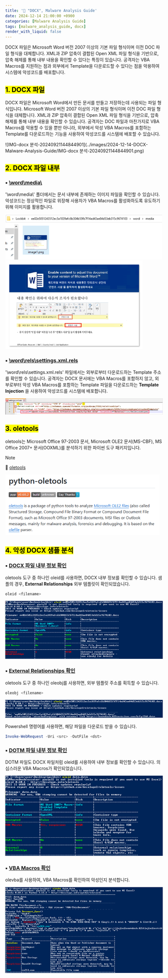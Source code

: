 ```yaml
---
title: '📑 "DOCX", Malware Analysis Guide'
date: 2024-12-14 21:00:00 +0900
categories: [Malware Analysis Guide]
tags: [malware_analysis_guide, docx]
render_with_liquid: false
---
```


DOCX 파일은 Microsoft Word 버전 2007 이상의 기본 파일 형식이며 이전 DOC 파일 형식을 대체합니다. XML과 ZIP 압축이 결합된 Open XML 파일 형식을 기반으로, 압축 해제를 통해 내부 내용을 확인할 수 있다는 특징이 있습니다. 공격자는 VBA Macros를 지원하는 점과 외부에서 Template을 다운로드할 수 있다는 점을 악용하여 시스템에 악성코드를 배포합니다.

## <mark>1. DOCX 파일</mark>

DOCX 파일은 Microsoft Word에서 만든 문서를 만들고 저장하는데 사용되는 파일 형식입니다. Microsoft Word 버전 2007 이상의 기본 파일 형식이며 이전 DOC 파일 형식을 대체합니다. XML과 ZIP 압축이 결합된 Open XML 파일 형식을 기반으로, 압축 해제를 통해 내부 내용을 확인할 수 있습니다. 공격자는 DOC 파일과 마찬가지로 VBA Macros를 악용할 수 있을 뿐만 아니라, 외부에서 악성 VBA Macros를 포함하는 Template를 다운로드하는 기능을 사용하여 악성코드를 시스템에 배포할 수 있습니다.

![IMG-docx 분석-20240921144844901](../images/2024-12-14-DOCX-Malware-Analysis-Guide/IMG-docx 분석-20240921144844901.png)

## <mark>2. DOCX 파일 내부</mark>

### ▪ <u>\\word\\media\\</u>

'\\word\\media\\' 폴더에서는 문서 내부에 존재하는 이미지 파일을 확인할 수 있습니다. 악성코드는 정상적인 파일로 위장해 사용자가 VBA Macros를 활성화하도록 유도하기 위해 이미지를 활용합니다.

<img src="../images/2024-12-14-DOCX-Malware-Analysis-Guide/IMG-docx 분석-20240921144845063.png" alt="IMG-docx 분석-20240921144845063" style="zoom:80%;" />

<img src="../images/2024-12-14-DOCX-Malware-Analysis-Guide/IMG-docx 분석-20240921144844982.png" alt="IMG-docx 분석-20240921144844982" style="zoom:80%;" />


### ▪ <u>\\word\\rels\\settings.xml.rels</u>

'\\word\\rels\\settings.xml.rels' 파일에서는 외부로부터 다운로드하는 Template 주소를 확인할 수 있습니다. 공격자는 DOCX 문서에는 VBA Macros를 포함하지 않고, 외부로부터 악성 VBA Macros를 포함하는 Template 파일을 다운로드하는 **Template Injection** 을 사용하여 악성코드를 시스템에 배포합니다.

<img src="../images/2024-12-14-DOCX-Malware-Analysis-Guide/IMG-docx 분석-20240921144845148.png" alt="IMG-docx 분석-20240921144845148" style="zoom:80%;" />



## <mark>3. oletools</mark>

oletools는 Microsoft Office 97-2003 문서, Microsoft OLE2 문서(MS-CBF), MS Office 2007+ 문서(OOXML)를 분석하기 위한 파이썬 도구 패키지입니다. 

> [!NOTE]
>
> 🔗 [oletools](https://github.com/decalage2/oletools)

<img src="../images/2024-12-14-DOCX-Malware-Analysis-Guide/image-20241215111427020.png" alt="image-20241215111427020" style="zoom:80%;" />

## <mark>4. 악성 DOCX 샘플 분석</mark>

### ▪ <u>DOCX 파일 내부 정보 확인</u>

oletools 도구 중 하나인 oleid를 사용하면, DOCX 내부 정보를 확인할 수 있습니다. 샘플의 경우, **External Relationships** 외부 템플릿이 확인되었습니다.

```powershell
oleid <filename>
```

<img src="../images/2024-12-14-DOCX-Malware-Analysis-Guide/IMG-docx 분석-20240921144845234.png" alt="IMG-docx 분석-20240921144845234" style="zoom:80%;" />

### ▪ <u>External Relationships 확인</u>

oletools 도구 중 하나인 oleobj를 사용하면, 외부 템플릿 주소를 획득할 수 있습니다.

```powershell
oleobj <filename>
```

<img src="../images/2024-12-14-DOCX-Malware-Analysis-Guide/IMG-docx 분석-20240921144845311.png" alt="IMG-docx 분석-20240921144845311" style="zoom:80%;" />

Powershell 명령어를 사용하면, 해당 파일을 다운로드 받을 수 있습니다.

```powershell
Invoke-WebRequest -Uri <src> -OutFile <dst>
```



### ▪ <u>DOTM 파일 내부 정보 확인</u>

DOTM 파일도 DOCX 파일처럼 oleid를 사용하여 내부 정보를 확인할 수 있습니다. 의심스러운 VBA Macros가 확인되었습니다.

<img src="../images/2024-12-14-DOCX-Malware-Analysis-Guide/IMG-docx 분석-20240921144845403.png" alt="IMG-docx 분석-20240921144845403" style="zoom:80%;" />

### ▪ <u>VBA Macros 확인</u>

olevba를 사용하여, VBA Macros를 확인하여 악성인지 분석합니다.

<img src="../images/2024-12-14-DOCX-Malware-Analysis-Guide/IMG-docx 분석-20240921144845464.png" alt="IMG-docx 분석-20240921144845464" style="zoom:80%;" />
